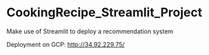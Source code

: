 # CookingRecipe_Streamlit_Project
Make use of Streamlit to deploy a recommendation system

Deployment on GCP:       http://34.92.229.75/
